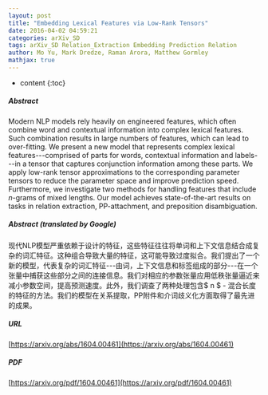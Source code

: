 ```yaml
---
layout: post
title: "Embedding Lexical Features via Low-Rank Tensors"
date: 2016-04-02 04:59:21
categories: arXiv_SD
tags: arXiv_SD Relation_Extraction Embedding Prediction Relation
author: Mo Yu, Mark Dredze, Raman Arora, Matthew Gormley
mathjax: true
---
```


* content
{:toc}

##### Abstract
Modern NLP models rely heavily on engineered features, which often combine word and contextual information into complex lexical features. Such combination results in large numbers of features, which can lead to over-fitting. We present a new model that represents complex lexical features---comprised of parts for words, contextual information and labels---in a tensor that captures conjunction information among these parts. We apply low-rank tensor approximations to the corresponding parameter tensors to reduce the parameter space and improve prediction speed. Furthermore, we investigate two methods for handling features that include $n$-grams of mixed lengths. Our model achieves state-of-the-art results on tasks in relation extraction, PP-attachment, and preposition disambiguation.

##### Abstract (translated by Google)
现代NLP模型严重依赖于设计的特征，这些特征往往将单词和上下文信息结合成复杂的词汇特征。这种组合导致大量的特征，这可能导致过度拟合。我们提出了一个新的模型，代表复杂的词汇特征---由词，上下文信息和标签组成的部分---在一个张量中捕获这些部分之间的连接信息。我们对相应的参数张量应用低秩张量逼近来减小参数空间，提高预测速度。此外，我们调查了两种处理包含$ n $  - 混合长度的特征的方法。我们的模型在关系提取，PP附件和介词歧义化方面取得了最先进的成果。

##### URL
[https://arxiv.org/abs/1604.00461](https://arxiv.org/abs/1604.00461)

##### PDF
[https://arxiv.org/pdf/1604.00461](https://arxiv.org/pdf/1604.00461)

